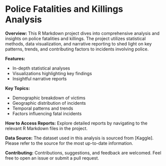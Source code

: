 # Police Fatalities and Killings Analysis

**Overview:**
This R Markdown project dives into comprehensive analysis and insights on police fatalities and killings. The project utilizes statistical methods, data visualization, and narrative reporting to shed light on key patterns, trends, and contributing factors to incidents involving police.

**Features:**
- In-depth statistical analyses
- Visualizations highlighting key findings
- Insightful narrative reports

**Key Topics:**
- Demographic breakdown of victims
- Geographic distribution of incidents
- Temporal patterns and trends
- Factors influencing fatal incidents

**How to Access Reports:**
Explore detailed reports by navigating to the relevant R Markdown files in the project.

**Data Source:**
The dataset used in this analysis is sourced from [Kaggle]. Please refer to the source for the most up-to-date information.

**Contributing:**
Contributions, suggestions, and feedback are welcomed. Feel free to open an issue or submit a pull request.
